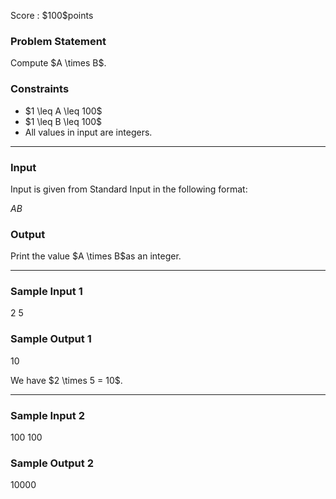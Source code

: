 
<div>

<span>

<span>

<p>
Score : $100$points
</p>

<div>

<section>

### **Problem Statement**

<p>
Compute $A \times B$.
</p>

</section>

</div>

<div>

<section>

### **Constraints**

<ul>

<li>
$1 \leq A \leq 100$
</li>

<li>
$1 \leq B \leq 100$
</li>

<li>
All values in input are integers.
</li>

</ul>

</section>

</div>

---

<div>

<div>

<section>

### **Input**

<p>
Input is given from Standard Input in the following format:
</p>

<div>

$A$$B$
</div>

</section>

</div>

<div>

<section>

### **Output**

<p>
Print the value $A \times B$as an integer.
</p>

</section>

</div>

</div>

---

<div>

<section>

### **Sample Input 1**

<div>

2 5

</div>

</section>

</div>

<div>

<section>

### **Sample Output 1**

<div>

10

</div>

<p>
We have $2 \times 5 = 10$.
</p>

</section>

</div>

---

<div>

<section>

### **Sample Input 2**

<div>

100 100

</div>

</section>

</div>

<div>

<section>

### **Sample Output 2**

<div>

10000

</div>

</section>

</div>

</span>

</span>

</div>
